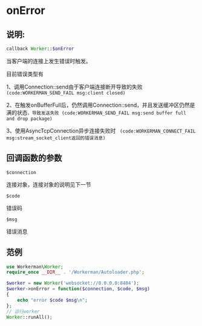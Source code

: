 # onError
## 说明:
```php
callback Worker::$onError
```

当客户端的连接上发生错误时触发。

目前错误类型有

1、调用Connection::send由于客户端连接断开导致的失败 ```
(code:WORKERMAN_SEND_FAIL msg:client closed)```


2、在触发onBufferFull后，仍然调用Connection::send，并且发送缓冲区仍然是满的状态```，导致发送失败
(code:WORKERMAN_SEND_FAIL msg:send buffer full and drop package)```


3、使用AsyncTcpConnection异步连接失败时 ```
(code:WORKERMAN_CONNECT_FAIL msg:stream_socket_client返回的错误消息)```


## 回调函数的参数

``` $connection ```

连接对象，连接对象的说明见下一节

``` $code ```

错误码

``` $msg ```

错误消息


## 范例

```php
use Workerman\Worker;
require_once __DIR__ . '/Workerman/Autoloader.php';

$worker = new Worker('websocket://0.0.0.0:8484');
$worker->onError = function($connection, $code, $msg)
{
    echo "error $code $msg\n";
};
// 运行worker
Worker::runAll();
```
